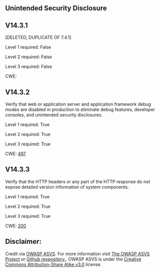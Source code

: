 ##  Unintended Security Disclosure

## V14.3.1

[DELETED, DUPLICATE OF 7.4.1]

Level 1 required: False

Level 2 required: False

Level 3 required: False

CWE: [](https://cwe.mitre.org/data/definitions/)

## V14.3.2

Verify that web or application server and application framework debug modes are disabled in production to eliminate debug features, developer consoles, and unintended security disclosures.

Level 1 required: True

Level 2 required: True

Level 3 required: True

CWE: [497](https://cwe.mitre.org/data/definitions/497)

## V14.3.3

Verify that the HTTP headers or any part of the HTTP response do not expose detailed version information of system components.

Level 1 required: True

Level 2 required: True

Level 3 required: True

CWE: [200](https://cwe.mitre.org/data/definitions/200)



## Disclaimer:

Credit via [OWASP ASVS](https://owasp.org/www-project-application-security-verification-standard/). For more information visit [The OWASP ASVS Project](https://owasp.org/www-project-application-security-verification-standard/) or [Github respository.](https://github.com/OWASP/ASVS). OWASP ASVS is under the [Creative Commons Attribution-Share Alike v3.0](https://creativecommons.org/licenses/by-sa/3.0/) license.
